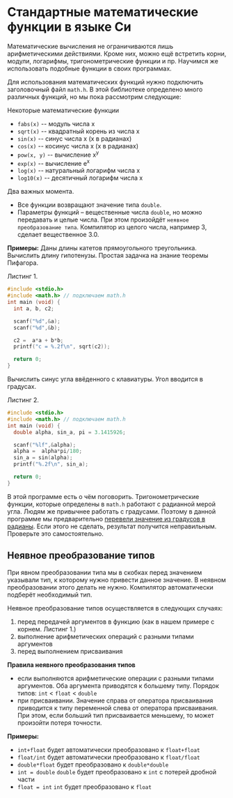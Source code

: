 # Стандартные математические функции в языке Си

Математические вычисления не ограничиваются лишь арифметическими действиями. Кроме них, можно ещё встретить корни, модули, логарифмы, тригонометрические функции и пр. Научимся же использовать подобные функции в своих программах.

Для использования математических функций нужно подключить заголовочный файл `math.h`. В этой библиотеке определено много различных функций, но мы пока рассмотрим следующие:

Некоторые математические функции

- `fabs(x)` -- модуль числа x
- `sqrt(x)` -- квадратный корень из числа x
- `sin(x)` -- синус числа x (х в радианах)
- `cos(x)` -- косинус числа x (х в радианах)
- `pow(x, y)` -- вычисление x<sup>y</sup>
- `exp(x)` -- вычисление e<sup>x</sup>
- `log(x)` -- натуральный логарифм числа x
- `log10(x)` -- десятичный логарифм числа x

Два важных момента.

- Все функции возвращают значение типа `double`.
- Параметры функций – вещественные числа `double`, но можно передавать и целые числа. При этом произойдёт `неявное преобразование типа`. Компилятор из целого числа, например 3, сделает вещественное 3.0.

**Примеры:**
Даны длины катетов прямоугольного треугольника. Вычислить длину гипотенузы. Простая задачка на знание теоремы Пифагора.

Листинг 1.

```c
#include <stdio.h>
#include <math.h> // подключаем math.h
int main (void) {
  int a, b, c2;

  scanf("%d",&a);
  scanf("%d",&b);

  c2 =  a*a + b*b;
  printf("c = %.2f\n", sqrt(c2));

  return 0;
}
```

Вычислить синус угла ввёденного с клавиатуры. Угол вводится в градусах.

Листинг 2.

```c
#include <stdio.h>
#include <math.h> // подключаем math.h
int main (void) {
  double alpha, sin_a, pi = 3.1415926;

  scanf("%lf",&alpha);
  alpha =  alpha*pi/180;
  sin_a = sin(alpha);
  printf("%.2f\n", sin_a);

  return 0;
}
```

В этой программе есть о чём поговорить. Тригонометрические функции, которые определены в `math.h` работают с радианной мерой угла. Людям же привычнее работать с градусами. Поэтому в данной программе мы предварительно [перевели значение из градусов в радианы](https://stepik.org/lesson/%D0%90%D1%80%D0%B8%D1%84%D0%BC%D0%B5%D1%82%D0%B8%D0%BA%D0%B0-%D0%B2-%D0%A1%D0%B8-40857/step/8). Если этого не сделать, результат получится неправильным. Проверьте это самостоятельно.

## Неявное преобразование типов
При явном преобразовании типа мы в скобках перед значением указывали тип, к которому нужно привести данное значение. В неявном преобразовании этого делать не нужно. Компилятор автоматически подберёт необходимый тип.

Неявное преобразование типов осуществляется в следующих случаях:

1. перед передачей аргументов в функцию (как в нашем примере с корнем. Листинг 1.)
2. выполнение арифметических операций с разными типами аргументов
3. перед выполнением присваивания

**Правила неявного преобразования типов**

* если выполняются арифметические операции с разными типами аргументов. Оба аргумента приводятся к большему типу. Порядок типов: `int` < `float` < `double`
* при присваивании. Значение справа от оператора присваивания приводится к типу переменной слева от оператора присваивания. При этом, если больший тип присваивается меньшему, то может произойти потеря точности.

**Примеры:**

- `int+float` будет автоматически преобразовано к `float+float`
- `float/int` будет автоматически преобразовано к `float/float`
- `double*float` будет преобразовано к `double*double`
- `int = double` `double` будет преобразовано к `int` с потерей дробной части
- `float = int` `int` будет преобразовано к `float`

